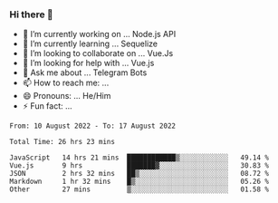 ### Hi there 👋

- 🔭 I’m currently working on ... Node.js API
- 🌱 I’m currently learning ... Sequelize
- 👯 I’m looking to collaborate on ... Vue.Js
- 🤔 I’m looking for help with ... Vue.js
- 💬 Ask me about ... Telegram Bots 
- 📫 How to reach me: ... 
- 😄 Pronouns: ... He/Him
- ⚡ Fun fact: ... 


<!--START_SECTION:waka-->

```text
From: 10 August 2022 - To: 17 August 2022

Total Time: 26 hrs 23 mins

JavaScript   14 hrs 21 mins  ████████████▒░░░░░░░░░░░░   49.14 %
Vue.js       9 hrs           ███████▓░░░░░░░░░░░░░░░░░   30.83 %
JSON         2 hrs 32 mins   ██▒░░░░░░░░░░░░░░░░░░░░░░   08.72 %
Markdown     1 hr 32 mins    █▒░░░░░░░░░░░░░░░░░░░░░░░   05.26 %
Other        27 mins         ▒░░░░░░░░░░░░░░░░░░░░░░░░   01.58 %
```

<!--END_SECTION:waka-->

<!--
**therealstein/therealstein** is a ✨ _special_ ✨ repository because its `README.md` (this file) appears on your GitHub profile.

Here are some ideas to get you started:

- 🔭 I’m currently working on ...
- 🌱 I’m currently learning ...
- 👯 I’m looking to collaborate on ...
- 🤔 I’m looking for help with ...
- 💬 Ask me about ...
- 📫 How to reach me: ...
- 😄 Pronouns: ...
- ⚡ Fun fact: ...
-->
